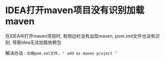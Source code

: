 # IDEA打开maven项目没有识别加载maven

在IDEA中打开maven项目时, 有侧边栏没有出现maven, pom.xml文件也没有识别, 导致idea无法加载依赖包

解决办法 : `右键pom.xml文件, " add as maven project "`
